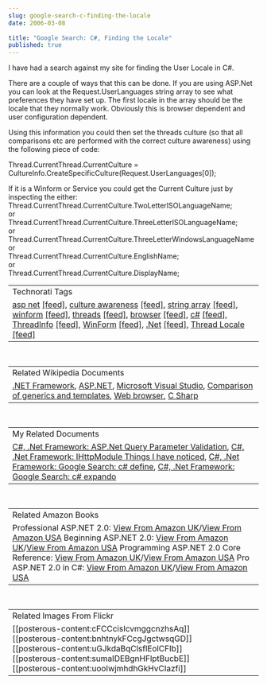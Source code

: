 ```yaml
---
slug: google-search-c-finding-the-locale
date: 2006-03-08
 
title: "Google Search: C#, Finding the Locale"
published: true
---
```

I have had a search against my site for finding the User Locale in C#.<p />There are a couple of ways that this can be done.  If you are using ASP.Net you can look at the Request.UserLanguages string array to see what preferences they have set up.  The first locale in the array should be the locale that they normally work.  Obviously this is browser dependent and user configuration dependent.<p />Using this information you could then set the threads culture (so that all comparisons etc are performed with the correct culture awareness) using the following piece of code:<p />Thread.CurrentThread.CurrentCulture = CultureInfo.CreateSpecificCulture(Request.UserLanguages[0]);<p />If it is a Winform or Service you could get the Current Culture just by inspecting the either:<br />Thread.CurrentThread.CurrentCulture.TwoLetterISOLanguageName;<br />or<br />Thread.CurrentThread.CurrentCulture.ThreeLetterISOLanguageName;<br />or<br />Thread.CurrentThread.CurrentCulture.ThreeLetterWindowsLanguageName<br />or<br />Thread.CurrentThread.CurrentCulture.EnglishName;<br />or<br />Thread.CurrentThread.CurrentCulture.DisplayName;<p /><table class="TechnoratiHead TagHeader">
<tr><td>Technorati Tags</td></tr>
<tr class="Technorati"><td>
<a href="http://www.kinlan.co.uk/tag/asp%20net" class="Tag" rel="tag">asp net</a> <a href="http://feeds.technorati.com/feed/posts/tag/asp%20net" class="Tag">[feed]</a>, <a href="http://www.kinlan.co.uk/tag/culture%20awareness" class="Tag" rel="tag">culture awareness</a> <a href="http://feeds.technorati.com/feed/posts/tag/culture%20awareness" class="Tag">[feed]</a>, <a href="http://www.kinlan.co.uk/tag/string%20array" class="Tag" rel="tag">string array</a> <a href="http://feeds.technorati.com/feed/posts/tag/string%20array" class="Tag">[feed]</a>, <a href="http://www.kinlan.co.uk/tag/winform" class="Tag" rel="tag">winform</a> <a href="http://feeds.technorati.com/feed/posts/tag/winform" class="Tag">[feed]</a>, <a href="http://www.kinlan.co.uk/tag/threads" class="Tag" rel="tag">threads</a> <a href="http://feeds.technorati.com/feed/posts/tag/threads" class="Tag">[feed]</a>, <a href="http://www.kinlan.co.uk/tag/browser" class="Tag" rel="tag">browser</a> <a href="http://feeds.technorati.com/feed/posts/tag/browser" class="Tag">[feed]</a>, <a href="http://www.kinlan.co.uk/tag/c%23" class="Tag" rel="tag">c#</a> <a href="http://feeds.technorati.com/feed/posts/tag/c%23" class="Tag">[feed]</a>, <a href="http://www.kinlan.co.uk/tag/ThreadInfo" class="Tag" rel="tag">ThreadInfo</a> <a href="http://feeds.technorati.com/feed/posts/tag/ThreadInfo" class="Tag">[feed]</a>, <a href="http://www.kinlan.co.uk/tag/WinForm" class="Tag" rel="tag">WinForm</a> <a href="http://feeds.technorati.com/feed/posts/tag/WinForm" class="Tag">[feed]</a>, <a href="http://www.kinlan.co.uk/tag/.Net" class="Tag" rel="tag">.Net</a> <a href="http://feeds.technorati.com/feed/posts/tag/.Net" class="Tag">[feed]</a>, <a href="http://www.kinlan.co.uk/tag/Thread%20Locale" class="Tag" rel="tag">Thread Locale</a> <a href="http://feeds.technorati.com/feed/posts/tag/Thread%20Locale" class="Tag">[feed]</a>
</td></tr>
</table><br /><table class="TechnoratiHead TagHeader">
<tr><td>Related Wikipedia Documents</td></tr>
<tr class="Technorati"><td>
<a href="http://en.wikipedia.org/wiki/Microsoft_.NET" class="Tag" rel="tag">.NET Framework</a>, <a href="http://en.wikipedia.org/wiki/ASP.NET" class="Tag" rel="tag">ASP.NET</a>, <a href="http://en.wikipedia.org/wiki/Visual_Studio_.NET" class="Tag" rel="tag">Microsoft Visual Studio</a>, <a href="http://en.wikipedia.org/wiki/Comparison_of_generics_to_templates" class="Tag" rel="tag">Comparison of generics and templates</a>, <a href="http://en.wikipedia.org/wiki/Web_browser" class="Tag" rel="tag">Web browser</a>, <a href="http://en.wikipedia.org/wiki/C_Sharp_programming_language" class="Tag" rel="tag">C Sharp</a>
</td></tr>
</table><br /><table class="TechnoratiHead TagHeader">
<tr><td>My Related Documents</td></tr>
<tr class="Technorati"><td>
<a href="http://www.kinlan.co.uk/2005/05/aspnet-query-parameter-validation.html" class="Tag" rel="tag">C#, .Net Framework: ASP.Net Query Parameter Validation</a>, <a href="http://www.kinlan.co.uk/2005/05/ihttpmodule-things-i-have-noticed.html" class="Tag" rel="tag">C#, .Net Framework: IHttpModule Things I have noticed</a>, <a href="http://www.kinlan.co.uk/2005/11/google-search-c-define.html" class="Tag" rel="tag">C#, .Net Framework: Google Search: c# define</a>, <a href="http://www.kinlan.co.uk/2005/11/google-search-c-expando.html" class="Tag" rel="tag">C#, .Net Framework: Google Search: c# expando</a>
</td></tr>
</table><br /><table class="TechnoratiHead TagHeader">
<tr><td>Related Amazon Books</td></tr>
<tr class="Technorati"><td>Professional ASP.NET 2.0: <a href="http://www.amazon.co.uk/exec/obidos/redirect?tag=cnetfra-21&amp;link_code=xm2&amp;camp=2025&amp;creative=165953&amp;path=http://www.amazon.co.uk/gp/redirect.html%253fASIN=0764576100%2526tag=cnetfra-21%2526lcode=xm2%2526cID=2025%2526ccmID=165953%2526location=/o/ASIN/0764576100%25253FSubscriptionId=0CM2PVF6VAHJQKW5G782" class="Tag" rel="tag">View From Amazon UK</a>/<a href="http://www.amazon.com/exec/obidos/redirect?tag=cnetfra-20&amp;link_code=xm2&amp;camp=2025&amp;creative=165953&amp;path=http://www.amazon.com/gp/redirect.html%253fASIN=0764576100%2526tag=cnetfra-20%2526lcode=xm2%2526cID=2025%2526ccmID=165953%2526location=/o/ASIN/0764576100%25253FSubscriptionId=0CM2PVF6VAHJQKW5G782" class="Tag" rel="tag">View From Amazon USA</a> Beginning ASP.NET 2.0: <a href="http://www.amazon.co.uk/exec/obidos/redirect?tag=cnetfra-21&amp;link_code=xm2&amp;camp=2025&amp;creative=165953&amp;path=http://www.amazon.co.uk/gp/redirect.html%253fASIN=0764588508%2526tag=cnetfra-21%2526lcode=xm2%2526cID=2025%2526ccmID=165953%2526location=/o/ASIN/0764588508%25253FSubscriptionId=0CM2PVF6VAHJQKW5G782" class="Tag" rel="tag">View From Amazon UK</a>/<a href="http://www.amazon.com/exec/obidos/redirect?tag=cnetfra-20&amp;link_code=xm2&amp;camp=2025&amp;creative=165953&amp;path=http://www.amazon.com/gp/redirect.html%253fASIN=0764588508%2526tag=cnetfra-20%2526lcode=xm2%2526cID=2025%2526ccmID=165953%2526location=/o/ASIN/0764588508%25253FSubscriptionId=0CM2PVF6VAHJQKW5G782" class="Tag" rel="tag">View From Amazon USA</a> Programming ASP.NET 2.0 Core Reference: <a href="http://www.amazon.co.uk/exec/obidos/redirect?tag=cnetfra-21&amp;link_code=xm2&amp;camp=2025&amp;creative=165953&amp;path=http://www.amazon.co.uk/gp/redirect.html%253fASIN=0735621764%2526tag=cnetfra-21%2526lcode=xm2%2526cID=2025%2526ccmID=165953%2526location=/o/ASIN/0735621764%25253FSubscriptionId=0CM2PVF6VAHJQKW5G782" class="Tag" rel="tag">View From Amazon UK</a>/<a href="http://www.amazon.com/exec/obidos/redirect?tag=cnetfra-20&amp;link_code=xm2&amp;camp=2025&amp;creative=165953&amp;path=http://www.amazon.com/gp/redirect.html%253fASIN=0735621764%2526tag=cnetfra-20%2526lcode=xm2%2526cID=2025%2526ccmID=165953%2526location=/o/ASIN/0735621764%25253FSubscriptionId=0CM2PVF6VAHJQKW5G782" class="Tag" rel="tag">View From Amazon USA</a> Pro ASP.NET 2.0 in C#: <a href="http://www.amazon.co.uk/exec/obidos/redirect?tag=cnetfra-21&amp;link_code=xm2&amp;camp=2025&amp;creative=165953&amp;path=http://www.amazon.co.uk/gp/redirect.html%253fASIN=1590594967%2526tag=cnetfra-21%2526lcode=xm2%2526cID=2025%2526ccmID=165953%2526location=/o/ASIN/1590594967%25253FSubscriptionId=0CM2PVF6VAHJQKW5G782" class="Tag" rel="tag">View From Amazon UK</a>/<a href="http://www.amazon.com/exec/obidos/redirect?tag=cnetfra-20&amp;link_code=xm2&amp;camp=2025&amp;creative=165953&amp;path=http://www.amazon.com/gp/redirect.html%253fASIN=1590594967%2526tag=cnetfra-20%2526lcode=xm2%2526cID=2025%2526ccmID=165953%2526location=/o/ASIN/1590594967%25253FSubscriptionId=0CM2PVF6VAHJQKW5G782" class="Tag" rel="tag">View From Amazon USA</a>
</td></tr>
</table><br /><table class="TechnoratiHead TagHeader">
<tr><td>Related Images From Flickr</td></tr>
<tr class="Technorati"><td>
<span style="float: left;">[[posterous-content:cFCCcisIcvmggcnzhsAq]]</span><span style="float: left;">[[posterous-content:bnhtnykFCcgJgctwsqGD]]</span><span style="float: left;">[[posterous-content:uGJkdaBqClsflEolCFIb]]</span><span style="float: left;">[[posterous-content:sumaIDEBgnHFlptBucbE]]</span><span style="float: left;">[[posterous-content:uooIwjmhdhGkHvCIazfi]]</span>
</td></tr>
</table><div class="blogger-post-footer"><img class="posterous_download_image" src="https://blogger.googleusercontent.com/tracker/8109338-114180772642631642?l=www.kinlan.co.uk%2Findex.html" height="1" alt="" width="1" /></div>

